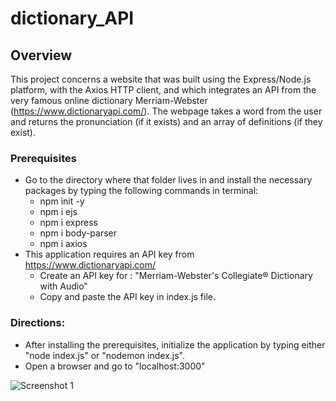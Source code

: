 # dictionary_API
## Overview
This project concerns a website that was built using the Express/Node.js platform, with the Axios HTTP client, and which integrates an API from the very famous online dictionary Merriam-Webster (https://www.dictionaryapi.com/). 
The webpage takes a word from the user and returns the pronunciation (if it exists) and an array of definitions (if they exist). 
### Prerequisites
- Go to the directory where that folder lives in and install the necessary packages by typing the following commands in terminal:
  - npm init -y
  - npm i ejs
  - npm i express
  - npm i body-parser
  - npm i axios
- This application requires an API key from https://www.dictionaryapi.com/
  - Create an API key for : "Merriam-Webster's Collegiate® Dictionary with Audio"
  - Copy and paste the API key in index.js file.
### Directions:
- After installing the prerequisites, initialize the application by typing either "node index.js" or "nodemon index.js".
- Open a browser and go to "localhost:3000"

![Screenshot 1](https://github.com/Stratosss/dictionary_API/assets/157527268/0197be85-f0c3-4745-8cc3-cb114429d1b3)
